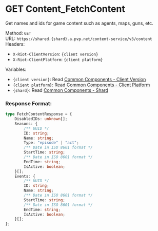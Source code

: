 <!--

This file is automatically generated!
Do not edit it directly!
See https://github.com/techchrism/valorant-api-docs/blob/trunk/contributing.md for more information.

-->

# GET Content_FetchContent

Get names and ids for game content such as agents, maps, guns, etc.  


Method: `GET`  
URL: `https://shared.{shard}.a.pvp.net/content-service/v3/content`  
Headers:
 - `X-Riot-ClientVersion`: `{client version}`
 - `X-Riot-ClientPlatform`: `{client platform}`

Variables:
 - `{client version}`: Read [Common Components - Client Version](../common-components.md#client-version)
 - `{client platform}`: Read [Common Components - Client Platform](../common-components.md#client-platform)
 - `{shard}`: Read [Common Components - Shard](../common-components.md#shard)


### Response Format:
```ts
type FetchContentResponse = {
    DisabledIDs: unknown[];
    Seasons: {
        /** UUID */
        ID: string;
        Name: string;
        Type: "episode" | "act";
        /** Date in ISO 8601 format */
        StartTime: string;
        /** Date in ISO 8601 format */
        EndTime: string;
        IsActive: boolean;
    }[];
    Events: {
        /** UUID */
        ID: string;
        Name: string;
        /** Date in ISO 8601 format */
        StartTime: string;
        /** Date in ISO 8601 format */
        EndTime: string;
        IsActive: boolean;
    }[];
};
```
